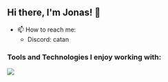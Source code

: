 ## Hi there, I'm Jonas! 👋

- 📫 How to reach me: 
  - Discord: catan

### Tools and Technologies I enjoy working with:
<img src="https://skillicons.dev/icons?i=cpp,java,linux,docker"/>
